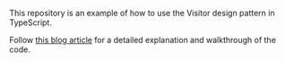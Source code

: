 This repository is an example of how to use the Visitor design pattern in TypeScript.

Follow [this blog article](https://nkrkn.me/writing/visitor-pattern) for a detailed explanation and walkthrough of the code.